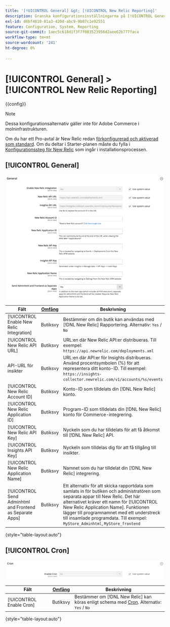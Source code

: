 ```yaml
---
title: '[!UICONTROL General] &gt; [!UICONTROL New Relic Reporting]'
description: Granska konfigurationsinställningarna på [!UICONTROL General] &gt; [!UICONTROL New Relic Reporting] sidan för Commerce Admin.
exl-id: d6bf4810-81a3-420d-abc9-9b87c1e92551
feature: Configuration, System, Reporting
source-git-commit: 1aec5c618d1f3f7f083523956d2aee62b777faca
workflow-type: tm+mt
source-wordcount: '241'
ht-degree: 0%

---
```


# [!UICONTROL General] > [!UICONTROL New Relic Reporting]

{{config}}

>[!NOTE]
>Dessa konfigurationsalternativ gäller inte för Adobe Commerce i molninfrastrukturen.
>
>Om du har ett Pro-avtal är New Relic redan [förkonfigurerad och aktiverad som standard](https://experienceleague.adobe.com/docs/commerce-cloud-service/user-guide/monitor/new-relic/new-relic-service.html). Om du deltar i Starter-planen måste du fylla i [Konfigurationssteg för New Relic](https://experienceleague.adobe.com/docs/commerce-cloud-service/user-guide/monitor/new-relic/account-management.html#configure-new-relic-for-starter-environment) som ingår i installationsprocessen.

## [!UICONTROL General]

![Allmänt](./assets/new-relic-reporting-general.png)<!-- zoom -->

<!-- [General](https://docs.magento.com/user-guide/reports/new-relic-reporting.html) -->

| Fält | [Omfång](../../getting-started/websites-stores-views.md#scope-settings) | Beskrivning |
|--- |--- |--- |
| [!UICONTROL Enable New Relic Integration] | Butiksvy | Bestämmer om din butik kan användas med [!DNL New Relic] Rapportering. Alternativ: `Yes` / `No` |
| [!UICONTROL New Relic API URL] | Butiksvy | URL:en där New Relic API:er distribueras. Till exempel: `https://api.newrelic.com/deployments.xml` |
| API-URL för insikter | Butiksvy | URL:en där API:er för Insights distribueras. Använd procentsymbolen (%) för att representera ditt konto-ID. Till exempel: `https://insights-collector.newrelic.com/v1/accounts/%s/events` |
| [!UICONTROL New Relic Account ID] | Butiksvy | Konto-ID som tilldelats din [!DNL New Relic] konto. |
| [!UICONTROL New Relic Application ID] | Butiksvy | Program-ID som tilldelats din [!DNL New Relic] konto för Commerce-integrering. |
| [!UICONTROL New Relic API Key] | Butiksvy | Nyckeln som du har tilldelats för att få åtkomst till [!DNL New Relic] API. |
| [!UICONTROL Insights API Key] | Butiksvy | Nyckeln som tilldelas dig för att få tillgång till insikter. |
| [!UICONTROL New Relic Application Name] | Butiksvy | Namnet som du har tilldelat din [!DNL New Relic] integrering. |
| [!UICONTROL Send Adminhtml and Frontend as Separate Apps] | Butiksvy | Ett alternativ för att skicka rapportdata som samlats in för butiken och administratören som separata appar till New Relic. Det här alternativet kräver ett namn för [!UICONTROL New Relic Application Name]. Funktionen lägger till programnamnet med ett understreck till insamlade programdata. Till exempel: `MyStore_Adminhtml`, `MyStore_frontend` |

{style="table-layout:auto"}

## [!UICONTROL Cron]

![Cron](./assets/new-relic-reporting-cron.png)<!-- zoom -->

<!-- Cron](https://docs.magento.com/user-guide/system/cron.html) -->

| Fält | [Omfång](../../getting-started/websites-stores-views.md#scope-settings) | Beskrivning |
|--- |--- |--- |
| [!UICONTROL Enable Cron] | Butiksvy | Bestämmer om [!DNL New Relic] kan köras enligt schema med [Cron](../../systems/cron.md). Alternativ: `Yes` / `No` |

{style="table-layout:auto"}

